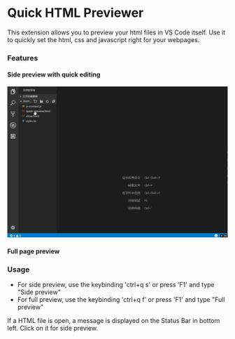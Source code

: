 # Quick HTML Previewer
This extension allows you to preview your html files in VS Code itself. Use it to quickly set the html, css and javascript right for your webpages.
### Features
#### Side preview with quick editing
![IDE](resources/images/preview.gif)
#### Full page preview
### Usage
* For side preview, use the keybinding 'ctrl+q s' or press 'F1' and type "Side preview"
* For full preview, use the keybinding 'ctrl+q f' or press 'F1' and type "Full preview"

If a HTML file is open, a message is displayed on the Status Bar in bottom left. Click on it for side preview.
